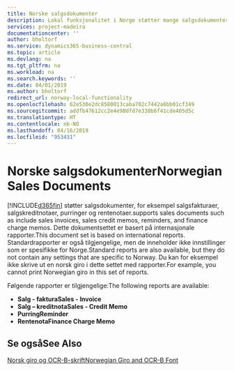 ```yaml
---
title: Norske salgsdokumenter
description: Lokal funksjonalitet i Norge støtter mange salgsdokumenter og rapporter.
services: project-madeira
documentationcenter: ''
author: bholtorf
ms.service: dynamics365-business-central
ms.topic: article
ms.devlang: na
ms.tgt_pltfrm: na
ms.workload: na
ms.search.keywords: ''
ms.date: 04/01/2019
ms.author: bholtorf
redirect_url: norway-local-functionality
ms.openlocfilehash: 62e530e2dc8580013caba702c7442a6bb01cf349
ms.sourcegitcommit: addfb47612cc2e4e98dfd7e338b6f41cde405d5c
ms.translationtype: HT
ms.contentlocale: nb-NO
ms.lasthandoff: 04/16/2019
ms.locfileid: "953431"
---
```

# <a name="norwegian-sales-documents"></a><span data-ttu-id="bebae-103">Norske salgsdokumenter</span><span class="sxs-lookup"><span data-stu-id="bebae-103">Norwegian Sales Documents</span></span>
[!INCLUDE[d365fin](../../includes/d365fin_md.md)] <span data-ttu-id="bebae-104">støtter salgsdokumenter, for eksempel salgsfakturaer, salgskreditnotaer, purringer og rentenotaer.</span><span class="sxs-lookup"><span data-stu-id="bebae-104">supports sales documents such as include sales invoices, sales credit memos, reminders, and finance charge memos.</span></span> <span data-ttu-id="bebae-105">Dette dokumentsettet er basert på internasjonale rapporter.</span><span class="sxs-lookup"><span data-stu-id="bebae-105">This document set is based on international reports.</span></span> <span data-ttu-id="bebae-106">Standardrapporter er også tilgjengelige, men de inneholder ikke innstillinger som er spesifikke for Norge.</span><span class="sxs-lookup"><span data-stu-id="bebae-106">Standard reports are also available, but they do not contain any settings that are specific to Norway.</span></span> <span data-ttu-id="bebae-107">Du kan for eksempel ikke skrive ut en norsk giro i dette settet med rapporter.</span><span class="sxs-lookup"><span data-stu-id="bebae-107">For example, you cannot print Norwegian giro in this set of reports.</span></span>  

<span data-ttu-id="bebae-108">Følgende rapporter er tilgjengelige:</span><span class="sxs-lookup"><span data-stu-id="bebae-108">The following reports are available:</span></span>  

- <span data-ttu-id="bebae-109">**Salg - faktura**</span><span class="sxs-lookup"><span data-stu-id="bebae-109">**Sales - Invoice**</span></span>  
- <span data-ttu-id="bebae-110">**Salg – kreditnota**</span><span class="sxs-lookup"><span data-stu-id="bebae-110">**Sales - Credit Memo**</span></span>  
- <span data-ttu-id="bebae-111">**Purring**</span><span class="sxs-lookup"><span data-stu-id="bebae-111">**Reminder**</span></span>  
- <span data-ttu-id="bebae-112">**Rentenota**</span><span class="sxs-lookup"><span data-stu-id="bebae-112">**Finance Charge Memo**</span></span>  

## <a name="see-also"></a><span data-ttu-id="bebae-113">Se også</span><span class="sxs-lookup"><span data-stu-id="bebae-113">See Also</span></span>  
[<span data-ttu-id="bebae-114">Norsk giro og OCR-B-skrift</span><span class="sxs-lookup"><span data-stu-id="bebae-114">Norwegian Giro and OCR-B Font</span></span>](norwegian-giro-and-ocr-b-font.md)   
